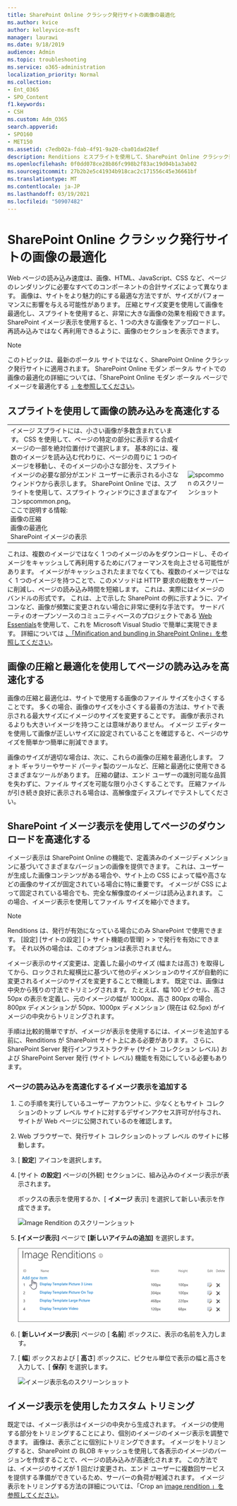 ```yaml
---
title: SharePoint Online クラシック発行サイトの画像の最適化
ms.author: kvice
author: kelleyvice-msft
manager: laurawi
ms.date: 9/18/2019
audience: Admin
ms.topic: troubleshooting
ms.service: o365-administration
localization_priority: Normal
ms.collection:
- Ent_O365
- SPO_Content
f1.keywords:
- CSH
ms.custom: Adm_O365
search.appverid:
- SPO160
- MET150
ms.assetid: c7edb02a-fdab-4f91-9a20-cba01dad28ef
description: Renditions とスプライトを使用して、SharePoint Online クラシック発行サイトのイメージ パフォーマンスを向上させる方法について説明します。
ms.openlocfilehash: 0f0dd078ce28b86fc998b2f83ac19d04b1a3ab02
ms.sourcegitcommit: 27b2b2e5c41934b918cac2c171556c45e36661bf
ms.translationtype: MT
ms.contentlocale: ja-JP
ms.lasthandoff: 03/19/2021
ms.locfileid: "50907482"
---
```

# <a name="image-optimization-for-sharepoint-online-classic-publishing-sites"></a>SharePoint Online クラシック発行サイトの画像の最適化

Web ページの読み込み速度は、画像、HTML、JavaScript、CSS など、ページのレンダリングに必要なすべてのコンポーネントの合計サイズによって異なります。 画像は、サイトをより魅力的にする最適な方法ですが、サイズがパフォーマンスに影響を与える可能性があります。 圧縮とサイズ変更を使用して画像を最適化し、スプライトを使用すると、非常に大きな画像の効果を相殺できます。 SharePoint イメージ表示を使用すると、1 つの大きな画像をアップロードし、再読み込みではなく再利用できるように、画像のセクションを表示できます。

>[!NOTE]
>このトピックは、最新のポータル サイトではなく、SharePoint Online クラシック発行サイトに適用されます。 SharePoint Online モダン ポータル サイトでの画像の最適化の詳細については、「SharePoint Online モダン ポータル ページでイメージを最適化する [」を参照してください](modern-image-optimization.md)。
  
## <a name="using-sprites-to-speed-up-image-loading"></a>スプライトを使用して画像の読み込みを高速化する

|||
|:-----|:-----|
| イメージ スプライトには、小さい画像が多数含まれています。 CSS を使用して、ページの特定の部分に表示する合成イメージの一部を絶対位置付けで選択します。 基本的には、複数のイメージを読み込む代わりに、ページの周りに 1 つのイメージを移動し、そのイメージの小さな部分を、スプライト イメージの必要な部分がエンド ユーザーに表示される小さなウィンドウから表示します。 SharePoint Online では、スプライトを使用して、スプライト ウィンドウにさまざまなアイコンspcommon.png。  <br/>  ここで説明する情報:  <br/>  画像の圧縮  <br/>  画像の最適化  <br/>  SharePoint イメージの表示  <br/> |![spcommon のスクリーンショット](../media/cc5cdee1-8e54-4537-9a8a-8854f4ee849f.png)|
   
これは、複数のイメージではなく 1 つのイメージのみをダウンロードし、そのイメージをキャッシュして再利用するためにパフォーマンスを向上させる可能性があります。 イメージがキャッシュされたままでなくても、複数のイメージではなく 1 つのイメージを持つことで、このメソッドは HTTP 要求の総数をサーバーに削減し、ページの読み込み時間を短縮します。 これは、実際にはイメージのバンドルの形式です。 これは、上で示した SharePoint の例に示すように、アイコンなど、画像が頻繁に変更されない場合に非常に便利な手法です。 サードパーティのオープンソースのコミュニティベースのプロジェクトである [Web Essentials](https://vswebessentials.com/)を使用して、これを Microsoft Visual Studio で簡単に実現できます。 詳細については [、「Minification and bundling in SharePoint Online」を参照してください](./minification-and-bundling-in-sharepoint-online.md)。
  
## <a name="using-image-compression-and-optimization-to-speed-up-page-loading"></a>画像の圧縮と最適化を使用してページの読み込みを高速化する

画像の圧縮と最適化は、サイトで使用する画像のファイル サイズを小さくすることです。 多くの場合、画像のサイズを小さくする最善の方法は、サイトで表示される最大サイズにイメージのサイズを変更することです。 画像が表示されるよりも大きいイメージを持つことは意味がありません。 イメージ エディターを使用して画像が正しいサイズに設定されていることを確認すると、ページのサイズを簡単かつ簡単に削減できます。
  
画像のサイズが適切な場合は、次に、これらの画像の圧縮を最適化します。 フォト ギャラリーやサード パーティ製のツールなど、圧縮と最適化に使用できるさまざまなツールがあります。 圧縮の鍵は、エンド ユーザーの識別可能な品質を失わずに、ファイル サイズを可能な限り小さくすることです。 圧縮ファイルが引き続き良好に表示される場合は、高解像度ディスプレイでテストしてください。
  
## <a name="speed-up-page-downloads-by-using-sharepoint-image-renditions"></a>SharePoint イメージ表示を使用してページのダウンロードを高速化する

イメージ表示は SharePoint Online の機能で、定義済みのイメージディメンションに基づいてさまざまなバージョンの画像を提供できます。 これは、ユーザーが生成した画像コンテンツがある場合や、サイト上の CSS によって幅や高さなどの画像のサイズが固定されている場合に特に重要です。 イメージが CSS によって固定されている場合でも、完全な解像度のイメージは読み込まれます。 この場合、イメージ表示を使用してファイル サイズを縮小できます。
  
> [!NOTE]
> Renditions は、発行が有効になっている場合にのみ SharePoint で使用できます。 [設定] [サイトの設定] [ \> サイト機能の管理] \> \> で発行を有効にできます。 それ以外の場合は、このオプションは表示されません。
  
イメージ表示のサイズ変更は、定義した最小のサイズ (幅または高さ) を取得してから、ロックされた縦横比に基づいて他のディメンションのサイズが自動的に変更されるイメージのサイズを変更することで機能します。 既定では、画像は中央から残りの寸法でトリミングされます。 たとえば、幅 100 ピクセル、高さ 50px の表示を定義し、元のイメージの幅が 1000px、高さ 800px の場合、800px ディメンションが 50px、1000px ディメンション (現在は 62.5px) がイメージの中央からトリミングされます。
  
手順は比較的簡単ですが、イメージが表示を使用するには、イメージを追加する前に、Renditions が SharePoint サイト上にある必要があります。 さらに、SharePoint Server 発行インフラストラクチャ (サイト コレクション レベル) および SharePoint Server 発行 (サイト レベル) 機能を有効にしている必要もあります。
  
### <a name="add-an-image-rendition-to-speed-up-page-loading"></a>ページの読み込みを高速化するイメージ表示を追加する
  
1. この手順を実行しているユーザー アカウントに、少なくともサイト コレクションのトップ レベル サイトに対するデザインアクセス許可が付与され、サイトが Web ページに公開されているのを確認します。

2. Web ブラウザーで、発行サイト コレクションのトップ レベル のサイトに移動します。

3. [ **設定**] アイコンを選択します。

4. [サイト **の設定]** ページの[外観] セクションに、組み込みのイメージ表示が表示されます。

    ボックスの表示を使用するか、[ **イメージ** 表示] を選択して新しい表示を作成できます。

    ![Image Rendition のスクリーンショット](../media/eaae0d53-657d-47ef-b687-65c5167eae4d.PNG)
  
5. **[イメージ表示]** ページで **[新しいアイテムの追加]** を選択します。

    ![[新しい項目の追加] のスクリーンショット](../media/8cede22e-52bf-4d9d-99cb-162f2f6ce92b.PNG)
  
6. [ **新しいイメージ表示**] ページの [ **名前**] ボックスに、表示の名前を入力します。

7. [ **幅**] ボックスおよび [ **高さ**] ボックスに、ピクセル単位で表示の幅と高さを入力して、[ **保存**] を選択します。

    ![イメージ表示名のスクリーンショット](../media/5a6119ed-c163-40df-a4db-ec629d15607d.PNG)
  
## <a name="custom-cropping-with-image-renditions"></a>イメージ表示を使用したカスタム トリミング

既定では、イメージ表示はイメージの中央から生成されます。 イメージの使用する部分をトリミングすることにより、個別のイメージのイメージ表示を調整できます。 画像は、表示ごとに個別にトリミングできます。 イメージをトリミングすると、SharePoint の BLOB キャッシュを使用して各表示のイメージのバージョンを作成することで、ページの読み込みが高速化されます。 この方法では、イメージのサイズが 1 回だけ変更され、エンド ユーザーに複数回サービスを提供する準備ができているため、サーバーの負荷が軽減されます。 イメージ表示をトリミングする方法の詳細については、「Crop an [image rendition 」を参照してください](/sharepoint/dev/general-development/sharepoint-design-manager-device-channels)。
